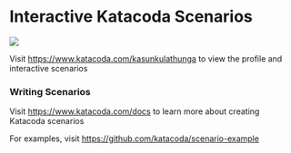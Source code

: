 # Interactive Katacoda Scenarios

[![](http://shields.katacoda.com/katacoda/kasunkulathunga/count.svg)](https://www.katacoda.com/kasunkulathunga "Get your profile on Katacoda.com")

Visit https://www.katacoda.com/kasunkulathunga to view the profile and interactive scenarios

### Writing Scenarios
Visit https://www.katacoda.com/docs to learn more about creating Katacoda scenarios

For examples, visit https://github.com/katacoda/scenario-example
